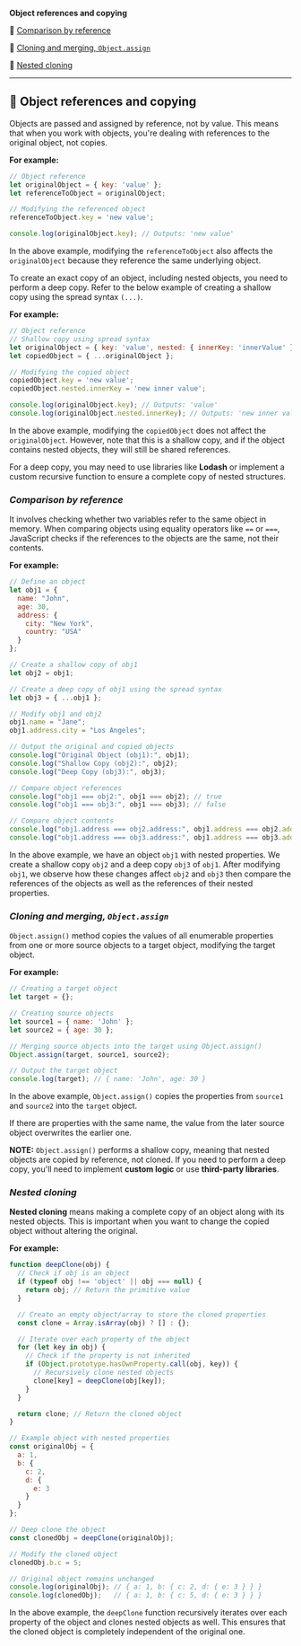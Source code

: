 
**Object references and copying**

🥑 [Comparison by reference](#comparison-by-reference) 

🥑 [Cloning and merging, `Object.assign`](#cloning-and-merging-objectassign) 

🥑 [Nested cloning](#nested-cloning) 

*****

## 🍄 Object references and copying

Objects are passed and assigned by reference, not by value. This means that when you work with objects, you're dealing with references to the original object, not copies.

**For example:**
```javascript
// Object reference
let originalObject = { key: 'value' };
let referenceToObject = originalObject;

// Modifying the referenced object
referenceToObject.key = 'new value';

console.log(originalObject.key); // Outputs: 'new value'
```

In the above example, modifying the `referenceToObject` also affects the `originalObject` because they reference the same underlying object.

To create an exact copy of an object, including nested objects, you need to perform a deep copy. Refer to the below example of creating a shallow copy using the spread syntax `(...)`.

**For example:**
```javascript
// Object reference
// Shallow copy using spread syntax
let originalObject = { key: 'value', nested: { innerKey: 'innerValue' } };
let copiedObject = { ...originalObject };

// Modifying the copied object
copiedObject.key = 'new value';
copiedObject.nested.innerKey = 'new inner value';

console.log(originalObject.key); // Outputs: 'value'
console.log(originalObject.nested.innerKey); // Outputs: 'new inner value'
```

In the above example, modifying the `copiedObject` does not affect the `originalObject`. However, note that this is a shallow copy, and if the object contains nested objects, they will still be shared references.

For a deep copy, you may need to use libraries like **Lodash** or implement a custom recursive function to ensure a complete copy of nested structures.

### _Comparison by reference_

It involves checking whether two variables refer to the same object in memory. When comparing objects using equality operators like `==` or `===`, JavaScript checks if the references to the objects are the same, not their contents.

**For example:**
```javascript
// Define an object
let obj1 = {
  name: "John",
  age: 30,
  address: {
    city: "New York",
    country: "USA"
  }
};

// Create a shallow copy of obj1
let obj2 = obj1;

// Create a deep copy of obj1 using the spread syntax
let obj3 = { ...obj1 };

// Modify obj1 and obj2
obj1.name = "Jane";
obj1.address.city = "Los Angeles";

// Output the original and copied objects
console.log("Original Object (obj1):", obj1);
console.log("Shallow Copy (obj2):", obj2);
console.log("Deep Copy (obj3):", obj3);

// Compare object references
console.log("obj1 === obj2:", obj1 === obj2); // true
console.log("obj1 === obj3:", obj1 === obj3); // false

// Compare object contents
console.log("obj1.address === obj2.address:", obj1.address === obj2.address); // true
console.log("obj1.address === obj3.address:", obj1.address === obj3.address); // true
```

In the above example, we have an object `obj1` with nested properties. We create a shallow copy `obj2` and a deep copy `obj3` of `obj1`. After modifying `obj1`, we observe how these changes affect `obj2` and `obj3` then compare the references of the objects as well as the references of their nested properties.

### _Cloning and merging, `Object.assign`_

`Object.assign()` method copies the values of all enumerable properties from one or more source objects to a target object, modifying the target object.

**For example:**
```javascript
// Creating a target object
let target = {};

// Creating source objects
let source1 = { name: 'John' };
let source2 = { age: 30 };

// Merging source objects into the target using Object.assign()
Object.assign(target, source1, source2);

// Output the target object
console.log(target); // { name: 'John', age: 30 }
```

In the above example, `Object.assign()` copies the properties from `source1` and `source2` into the `target` object.

If there are properties with the same name, the value from the later source object overwrites the earlier one.

**NOTE:** `Object.assign()` performs a shallow copy, meaning that nested objects are copied by reference, not cloned. If you need to perform a deep copy, you'll need to implement **custom logic** or use **third-party libraries**.

### _Nested cloning_

**Nested cloning** means making a complete copy of an object along with its nested objects. This is important when you want to change the copied object without altering the original.

**For example:**
```javascript
function deepClone(obj) {
  // Check if obj is an object
  if (typeof obj !== 'object' || obj === null) {
    return obj; // Return the primitive value
  }

  // Create an empty object/array to store the cloned properties
  const clone = Array.isArray(obj) ? [] : {};

  // Iterate over each property of the object
  for (let key in obj) {
    // Check if the property is not inherited
    if (Object.prototype.hasOwnProperty.call(obj, key)) {
      // Recursively clone nested objects
      clone[key] = deepClone(obj[key]);
    }
  }

  return clone; // Return the cloned object
}

// Example object with nested properties
const originalObj = {
  a: 1,
  b: {
    c: 2,
    d: {
      e: 3
    }
  }
};

// Deep clone the object
const clonedObj = deepClone(originalObj);

// Modify the cloned object
clonedObj.b.c = 5;

// Original object remains unchanged
console.log(originalObj); // { a: 1, b: { c: 2, d: { e: 3 } } }
console.log(clonedObj);   // { a: 1, b: { c: 5, d: { e: 3 } } }
```

In the above example, the `deepClone` function recursively iterates over each property of the object and clones nested objects as well. This ensures that the cloned object is completely independent of the original one.